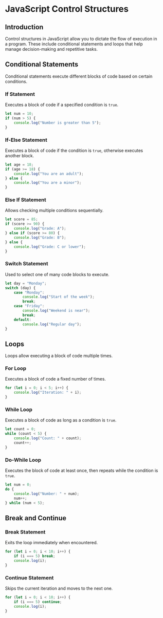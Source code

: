 # JavaScript Control Structures

## Introduction
Control structures in JavaScript allow you to dictate the flow of execution in a program. These include conditional statements and loops that help manage decision-making and repetitive tasks.

## Conditional Statements
Conditional statements execute different blocks of code based on certain conditions.

### If Statement
Executes a block of code if a specified condition is `true`.
```js
let num = 10;
if (num > 5) {
    console.log("Number is greater than 5");
}
```

### If-Else Statement
Executes a block of code if the condition is `true`, otherwise executes another block.
```js
let age = 18;
if (age >= 18) {
    console.log("You are an adult");
} else {
    console.log("You are a minor");
}
```

### Else If Statement
Allows checking multiple conditions sequentially.
```js
let score = 85;
if (score >= 90) {
    console.log("Grade: A");
} else if (score >= 80) {
    console.log("Grade: B");
} else {
    console.log("Grade: C or lower");
}
```

### Switch Statement
Used to select one of many code blocks to execute.
```js
let day = "Monday";
switch (day) {
    case "Monday":
        console.log("Start of the week");
        break;
    case "Friday":
        console.log("Weekend is near");
        break;
    default:
        console.log("Regular day");
}
```

## Loops
Loops allow executing a block of code multiple times.

### For Loop
Executes a block of code a fixed number of times.
```js
for (let i = 0; i < 5; i++) {
    console.log("Iteration: " + i);
}
```

### While Loop
Executes a block of code as long as a condition is `true`.
```js
let count = 0;
while (count < 5) {
    console.log("Count: " + count);
    count++;
}
```

### Do-While Loop
Executes the block of code at least once, then repeats while the condition is `true`.
```js
let num = 0;
do {
    console.log("Number: " + num);
    num++;
} while (num < 5);
```

## Break and Continue
### Break Statement
Exits the loop immediately when encountered.
```js
for (let i = 0; i < 10; i++) {
    if (i === 5) break;
    console.log(i);
}
```

### Continue Statement
Skips the current iteration and moves to the next one.
```js
for (let i = 0; i < 10; i++) {
    if (i === 5) continue;
    console.log(i);
}
```

